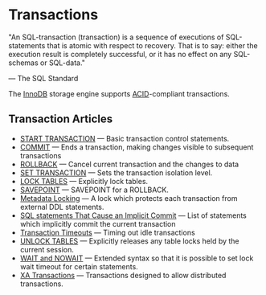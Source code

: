 # Transactions

"An SQL-transaction (transaction) is a sequence of executions of SQL-statements that is atomic with respect to recovery. That is to say: either the execution result is completely successful, or it has no effect on any SQL-schemas or SQL-data."

— The SQL Standard

The [InnoDB](/kb/en/xtradb-and-innodb/) storage engine supports [ACID](/kb/en/acid-concurrency-control-with-transactions/)-compliant transactions.

## Transaction Articles

- [START TRANSACTION](/sql-statements-structure/sql-statements/transactions/start-transaction/) — Basic transaction control statements.
- [COMMIT](/sql-statements-structure/sql-statements/transactions/commit/) — Ends a transaction, making changes visible to subsequent transactions
- [ROLLBACK](/sql-statements-structure/sql-statements/transactions/rollback/) — Cancel current transaction and the changes to data
- [SET TRANSACTION](/sql-statements-structure/sql-statements/transactions/set-transaction/) — Sets the transaction isolation level.
- [LOCK TABLES](/sql-statements-structure/sql-statements/transactions/lock-tables/) — Explicitly lock tables.
- [SAVEPOINT](/sql-statements-structure/sql-statements/transactions/savepoint/) — SAVEPOINT for a ROLLBACK.
- [Metadata Locking](/sql-statements-structure/sql-statements/transactions/metadata-locking/) — A lock which protects each transaction from external DDL statements.
- [SQL statements That Cause an Implicit Commit](/sql-statements-structure/sql-statements/transactions/sql-statements-that-cause-an-implicit-commit/) — List of statements which implicitly commit the current transaction
- [Transaction Timeouts](/sql-statements-structure/sql-statements/transactions/transaction-timeouts/) — Timing out idle transactions
- [UNLOCK TABLES](/sql-statements-structure/sql-statements/transactions/transactions-unlock-tables/) — Explicitly releases any table locks held by the current session.
- [WAIT and NOWAIT](/sql-statements-structure/sql-statements/transactions/wait-and-nowait/) — Extended syntax so that it is possible to set lock wait timeout for certain statements.
- [XA Transactions](/sql-statements-structure/sql-statements/transactions/xa-transactions/) — Transactions designed to allow distributed transactions.